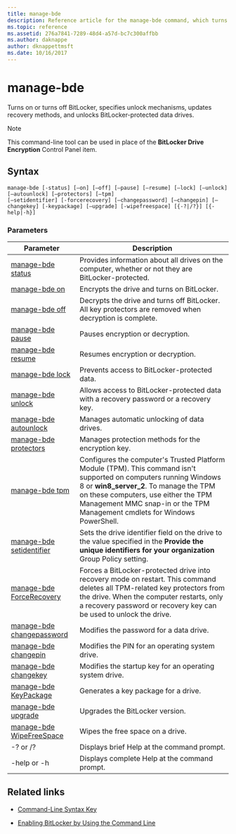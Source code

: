 ```yaml
---
title: manage-bde
description: Reference article for the manage-bde command, which turns on or turns off BitLocker, specifies unlock mechanisms, updates recovery methods, and unlocks BitLocker-protected data drives.
ms.topic: reference
ms.assetid: 276a7841-7289-48d4-a57d-bc7c300affbb
ms.author: daknappe
author: dknappettmsft
ms.date: 10/16/2017
---
```


# manage-bde

Turns on or turns off BitLocker, specifies unlock mechanisms, updates recovery methods, and unlocks BitLocker-protected data drives.

> [!NOTE]
> This command-line tool can be used in place of the **BitLocker Drive Encryption** Control Panel item.

## Syntax

```
manage-bde [-status] [–on] [–off] [–pause] [–resume] [–lock] [–unlock] [–autounlock] [–protectors] [–tpm]
[–setidentifier] [-forcerecovery] [–changepassword] [–changepin] [–changekey] [-keypackage] [–upgrade] [-wipefreespace] [{-?|/?}] [{-help|-h}]
```

### Parameters

| Parameter | Description |
| --------- |------------ |
| [manage-bde status](manage-bde-status.md) | Provides information about all drives on the computer, whether or not they are BitLocker-protected. |
| [manage-bde on](manage-bde-on.md) | Encrypts the drive and turns on BitLocker. |
| [manage-bde off](manage-bde-off.md) | Decrypts the drive and turns off BitLocker. All key protectors are removed when decryption is complete. |
| [manage-bde pause](manage-bde-pause.md) | Pauses encryption or decryption. |
| [manage-bde resume](manage-bde-resume.md) | Resumes encryption or decryption. |
| [manage-bde lock](manage-bde-lock.md) | Prevents access to BitLocker-protected data. |
| [manage-bde unlock](manage-bde-unlock.md) | Allows access to BitLocker-protected data with a recovery password or a recovery key. |
| [manage-bde autounlock](manage-bde-autounlock.md) | Manages automatic unlocking of data drives. |
| [manage-bde protectors](manage-bde-protectors.md) | Manages protection methods for the encryption key. |
| [manage-bde tpm](manage-bde-tpm.md) | Configures the computer's Trusted Platform Module (TPM). This command isn't supported on computers running Windows 8 or **win8_server_2**. To manage the TPM on these computers, use either the TPM Management MMC snap-in or the TPM Management cmdlets for Windows PowerShell. |
| [manage-bde setidentifier](manage-bde-setidentifier.md)   | Sets the drive identifier field on the drive to the value specified in the **Provide the unique identifiers for your organization** Group Policy setting. |
| [manage-bde ForceRecovery](manage-bde-forcerecovery.md) | Forces a BitLocker-protected drive into recovery mode on restart. This command deletes all TPM-related key protectors from the drive. When the computer restarts, only a recovery password or recovery key can be used to unlock the drive. |
| [manage-bde changepassword](manage-bde-changepassword.md) | Modifies the password for a data drive. |
| [manage-bde changepin](manage-bde-changepin.md) | Modifies the PIN for an operating system drive. |
| [manage-bde changekey](manage-bde-changekey.md) | Modifies the startup key for an operating system drive. |
| [manage-bde KeyPackage](manage-bde-keypackage.md) | Generates a key package for a drive. |
| [manage-bde upgrade](manage-bde-upgrade.md) | Upgrades the BitLocker version. |
| [manage-bde WipeFreeSpace](manage-bde-wipefreespace.md) | Wipes the free space on a drive. |
| -? or /? | Displays brief Help at the command prompt. |
| -help or -h | Displays complete Help at the command prompt. |

## Related links

- [Command-Line Syntax Key](command-line-syntax-key.md)

- [Enabling BitLocker by Using the Command Line](/previous-versions/windows/it-pro/windows-7/dd894351(v=ws.10))
